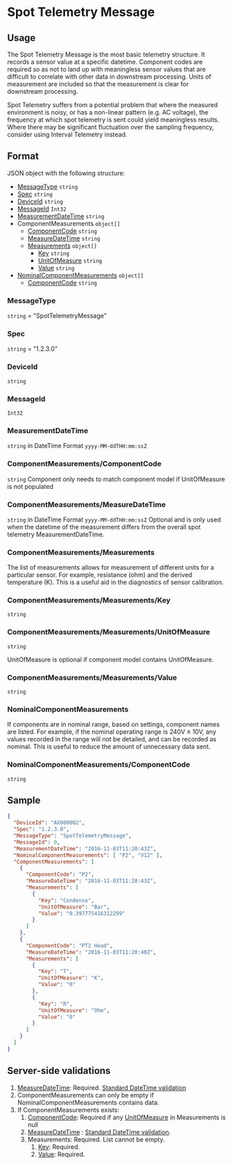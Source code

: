 # Spot Telemetry Message
## Usage
The Spot Telemetry Message is the most basic telemetry structure. It records a sensor value at a specific datetime. Component codes are required so as not to land up with meaningless sensor values that are difficult to correlate with other data in downstream processing. Units of measurement are included so that the measurement is clear for downstream processing.

Spot Telemetry suffers from a potential problem that where the measured environment is noisy, or has a non-linear pattern (e.g. AC voltage), the frequency at which spot telemetry is sent could yield meaningless results. Where there may be significant fluctuation over the sampling frequency, consider using Interval Telemetry instead. 
## Format
JSON object with the following structure:
* [MessageType](#messagetype) ```string```
* [Spec](#spec) ```string```
* [DeviceId](#deviceid) ```string```
* [MessageId](#messageid) ```Int32```
* [MeasurementDateTime](#measurementdatetime) ```string```
* ComponentMeasurements ```object[]```
    * [ComponentCode](#componentmeasurementscomponentcode) ```string``` 
    * [MeasureDateTime](#componentmeasurementsmeasuredatetime) ```string``` 
    * [Measurements](#componentmeasurementsmeasurements) ```object[]```
        * [Key](#componentmeasurementsmeasurementskey) ```string``` 
        * [UnitOfMeasure](#componentmeasurementsmeasurementsunitofmeasure) ```string``` 
        * [Value](#componentmeasurementsmeasurementsvalue) ```string``` 
* [NominalComponentMeasurements](#nominalcomponentmeasurements) ```object[]```
    * [ComponentCode](#nominalcomponentmeasurementscomponentcode) ```string``` 
        

### MessageType
```string``` = "SpotTelemetryMessage"
### Spec
```string``` = "1.2.3.0"
### DeviceId
```string``` 
### MessageId
```Int32```
### MeasurementDateTime
```string``` in DateTime Format ```yyyy-MM-ddTHH:mm:ssZ```
### ComponentMeasurements/ComponentCode 
```string```
Component only needs to match component model if UnitOfMeasure is not populated
### ComponentMeasurements/MeasureDateTime
```string``` in DateTime Format ```yyyy-MM-ddTHH:mm:ssZ```
Optional and is only used when the datetime of the measurement differs from the overall spot telemetry MeasurementDateTime.
### ComponentMeasurements/Measurements
The list of measurements allows for measurement of different units for a particular sensor. For example, resistance (ohm) and the derived temperature (K). This is a useful aid in the diagnostics of sensor calibration.
### ComponentMeasurements/Measurements/Key
```string``` 
### ComponentMeasurements/Measurements/UnitOfMeasure
```string```

UnitOfMeasure is optional if component model contains UnitOfMeasure.
### ComponentMeasurements/Measurements/Value
```string``` 
### NominalComponentMeasurements
If components are in nominal range, based on settings, component names are listed. For example, if the nominal operating range is 240V ± 10V, any values recorded in the range will not be detailed, and can be recorded as nominal. This is useful to reduce the amount of unnecessary data sent.
### NominalComponentMeasurements/ComponentCode
```string``` 
## Sample
```JSON
{
  "DeviceId": "AX000002",
  "Spec": "1.2.3.0",
  "MessageType": "SpotTelemetryMessage",
  "MessageId": 0,
  "MeasurementDateTime": "2016-11-03T11:20:43Z",
  "NominalComponentMeasurements": [ "P2", "V12" ],
  "ComponentMeasurements": [
    {
      "ComponentCode": "P2",
      "MeasureDateTime": "2016-11-03T11:20:43Z",
      "Measurements": [
        {
          "Key": "Condense",
          "UnitOfMeasure": "Bar",
          "Value": "0.397775416312299"
        }
      ]
    },
    {
      "ComponentCode": "PT2 Head",
      "MeasureDateTime": "2016-11-03T11:20:40Z",
      "Measurements": [
        {
          "Key": "T",
          "UnitOfMeasure": "K",
          "Value": "0"
        },
        {
          "Key": "R",
          "UnitOfMeasure": "Ohm",
          "Value": "0"
        }
      ]
    }
  ]
}
```
## Server-side validations
1.	[MeasureDateTime](#componentmeasurementsmeasuredatetime): Required. [Standard DateTime validation](../00-UsageNotes/DateTime-Formatting.md#standardddateTimevalidation)
2.	ComponentMeasurements can only be empty if NominalComponentMeasurements contains data.
3.	If ComponentMeasurements exists:
    1.	[ComponentCode](#componentmeasurementscomponentcode): Required if any [UnitOfMeasure](#componentmeasurementsmeasurementsunitofmeasure) in Measurements is null
    2.	[MeasureDateTime](#componentmeasurementsmeasuredatetime) : [Standard DateTime validation](../00-UsageNotes/DateTime-Formatting.md#standardddateTimevalidation).
    3.	Measurements: Required. List cannot be empty.
        1.	[Key](#componentmeasurementsmeasurementskey): Required.
        2.	[Value](#componentmeasurementsmeasurementsvalue): Required.
